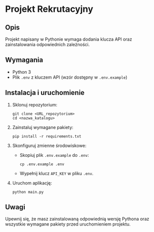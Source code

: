 # Projekt Rekrutacyjny

## Opis
 Projekt napisany w Pythonie wymaga dodania klucza API oraz zainstalowania odpowiednich zależności.

## Wymagania
- Python 3
- Plik `.env` z kluczem API (wzór dostępny w `.env.example`)

## Instalacja i uruchomienie

1. Sklonuj repozytorium:
   ```
   git clone <URL_repozytorium>
   cd <nazwa_katalogu>
   ```

2. Zainstaluj wymagane pakiety:
   ```
   pip install -r requirements.txt
   ```

3. Skonfiguruj zmienne środowiskowe:
   - Skopiuj plik `.env.example` do `.env`:
     ```
     cp .env.example .env
     ```
   - Wypełnij klucz `API_KEY` w pliku `.env`.

4. Uruchom aplikację:
   ```
   python main.py
   ```

## Uwagi
Upewnij się, że masz zainstalowaną odpowiednią wersję Pythona oraz wszystkie wymagane pakiety przed uruchomieniem projektu.